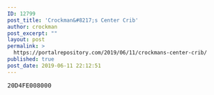 ```yaml
---
ID: 12799
post_title: 'Crockman&#8217;s Center Crib'
author: crockman
post_excerpt: ""
layout: post
permalink: >
  https://portalrepository.com/2019/06/11/crockmans-center-crib/
published: true
post_date: 2019-06-11 22:12:51
---
```

<pre>20D4FE008000</pre>